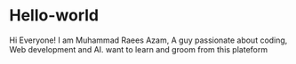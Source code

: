 # Hello-world
Hi Everyone!
I am Muhammad Raees Azam, A guy passionate about coding, Web development and AI.
want to learn and groom from this plateform
